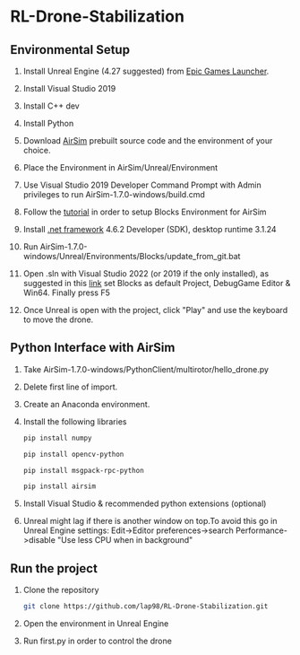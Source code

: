 # RL-Drone-Stabilization

## Environmental Setup
1. Install Unreal Engine (4.27 suggested) from [Epic Games Launcher](https://store.epicgames.com/it/download).

2. Install Visual Studio 2019

3. Install C++ dev

4. Install Python

5. Download [AirSim](https://microsoft.github.io/AirSim/build_windows/) prebuilt source code and the environment of your choice.

6. Place the Environment in AirSim/Unreal/Environment

5. Use Visual Studio 2019 Developer Command Prompt with Admin privileges to run AirSim-1.7.0-windows/build.cmd

6. Follow the [tutorial](https://microsoft.github.io/AirSim/unreal_blocks/) in order to setup Blocks Environment for AirSim

7. Install [.net framework](https://dotnet.microsoft.com/en-us/download/dotnet-framework/net462) 4.6.2 Developer (SDK), desktop runtime 3.1.24 

8. Run AirSim-1.7.0-windows/Unreal/Environments/Blocks/update_from_git.bat

9. Open .sln with Visual Studio 2022 (or 2019 if the only installed), as suggested in this [link](https://docs.microsoft.com/it-it/visualstudio/ide/how-to-set-multiple-startup-projects?view=vs-2022) set Blocks as default Project, DebugGame Editor & Win64. Finally press F5 

10. Once Unreal is open with the project, click "Play" and use the keyboard to move the drone.

## Python Interface with AirSim

1. Take AirSim-1.7.0-windows/PythonClient/multirotor/hello_drone.py

2. Delete first line of import.

3. Create an Anaconda environment.

4. Install the following libraries
    ```bash
    pip install numpy
    ```
    ```bash
    pip install opencv-python
    ```
    ```bash
    pip install msgpack-rpc-python
    ```
    ```bash
    pip install airsim
    ```
5. Install Visual Studio & recommended python extensions (optional)

6. Unreal might lag if there is another window on top.To avoid this go in Unreal Engine settings: Edit->Editor preferences->search Performance->disable "Use less CPU when in background"

## Run the project
1. Clone the repository
    ```bash
    git clone https://github.com/lap98/RL-Drone-Stabilization.git
    ```
2. Open the environment in Unreal Engine

3. Run first.py in order to control the drone

